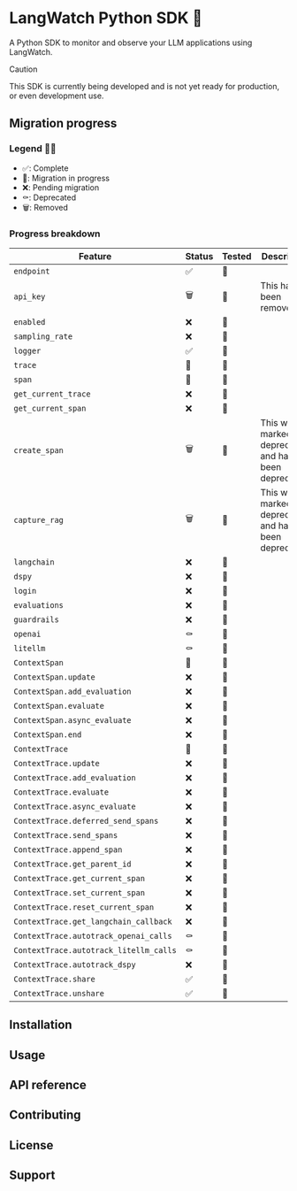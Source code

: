 # LangWatch Python SDK 🐍

A Python SDK to monitor and observe your LLM applications using LangWatch.

> [!CAUTION]
> This SDK is currently being developed and is not yet ready for production, or even
> development use.

## Migration progress

### Legend 🦵🔚

-   ✅: Complete
-   🚧: Migration in progress
-   ❌: Pending migration
-   ⚰: Deprecated
-   🗑️: Removed

### Progress breakdown

| Feature                                | Status | Tested | Description                                               |
| -------------------------------------- | ------ | ------ | --------------------------------------------------------- |
| `endpoint`                             | ✅     | 🔄     |                                                           |
| `api_key`                              | 🗑️     | 🔄     | This has been removed.                                    |
| `enabled`                              | ❌     | 🔄     |                                                           |
| `sampling_rate`                        | ❌     | 🔄     |                                                           |
| `logger`                               | ✅     | 🔄     |                                                           |
| `trace`                                | 🚧     | 🔄     |                                                           |
| `span`                                 | 🚧     | 🔄     |                                                           |
| `get_current_trace`                    | ❌     | 🔄     |                                                           |
| `get_current_span`                     | ❌     | 🔄     |                                                           |
| `create_span`                          | 🗑️     | 🔄     | This was marked for deprecation, and has been deprecated. |
| `capture_rag`                          | 🗑️     | 🔄     | This was marked for deprecation, and has been deprecated. |
| `langchain`                            | ❌     | 🔄     |                                                           |
| `dspy`                                 | ❌     | 🔄     |                                                           |
| `login`                                | ❌     | 🔄     |                                                           |
| `evaluations`                          | ❌     | 🔄     |                                                           |
| `guardrails`                           | ❌     | 🔄     |                                                           |
| `openai`                               | ⚰      | 🔄     |                                                           |
| `litellm`                              | ⚰      | 🔄     |                                                           |
| `ContextSpan`                          | 🚧     | 🔄     |                                                           |
| `ContextSpan.update`                   | ❌     | 🔄     |                                                           |
| `ContextSpan.add_evaluation`           | ❌     | 🔄     |                                                           |
| `ContextSpan.evaluate`                 | ❌     | 🔄     |                                                           |
| `ContextSpan.async_evaluate`           | ❌     | 🔄     |                                                           |
| `ContextSpan.end`                      | ❌     | 🔄     |                                                           |
| `ContextTrace`                         | 🚧     | 🔄     |                                                           |
| `ContextTrace.update`                  | ❌     | 🔄     |                                                           |
| `ContextTrace.add_evaluation`          | ❌     | 🔄     |                                                           |
| `ContextTrace.evaluate`                | ❌     | 🔄     |                                                           |
| `ContextTrace.async_evaluate`          | ❌     | 🔄     |                                                           |
| `ContextTrace.deferred_send_spans`     | ❌     | 🔄     |                                                           |
| `ContextTrace.send_spans`              | ❌     | 🔄     |                                                           |
| `ContextTrace.append_span`             | ❌     | 🔄     |                                                           |
| `ContextTrace.get_parent_id`           | ❌     | 🔄     |                                                           |
| `ContextTrace.get_current_span`        | ❌     | 🔄     |                                                           |
| `ContextTrace.set_current_span`        | ❌     | 🔄     |                                                           |
| `ContextTrace.reset_current_span`      | ❌     | 🔄     |                                                           |
| `ContextTrace.get_langchain_callback`  | ❌     | 🔄     |                                                           |
| `ContextTrace.autotrack_openai_calls`  | ⚰      | 🔄     |                                                           |
| `ContextTrace.autotrack_litellm_calls` | ⚰      | 🔄     |                                                           |
| `ContextTrace.autotrack_dspy`          | ❌     | 🔄     |                                                           |
| `ContextTrace.share`                   | ✅     | 🔄     |                                                           |
| `ContextTrace.unshare`                 | ✅     | 🔄     |                                                           |

## Installation

## Usage

## API reference

## Contributing

## License

## Support
